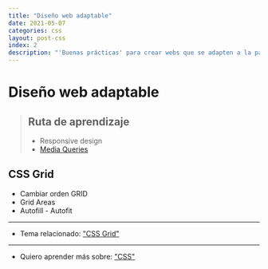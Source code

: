 ```yaml
---
title: "Diseño web adaptable"
date: 2021-05-07
categories: css
layout: post-css
index: 2
description: "'Buenas prácticas' para crear webs que se adapten a la pantalla de los teléfonos móviles."
---
```


# Diseño web adaptable

> ## Ruta de aprendizaje
> - Responsive design
> - [Media Queries](media-queries)

## CSS Grid

- Cambiar orden GRID
- Grid Areas
- Autofill - Autofit

***

- Tema relacionado: ["CSS Grid"](grid)

***

- Quiero aprender más sobre: ["CSS"](../00/css)

